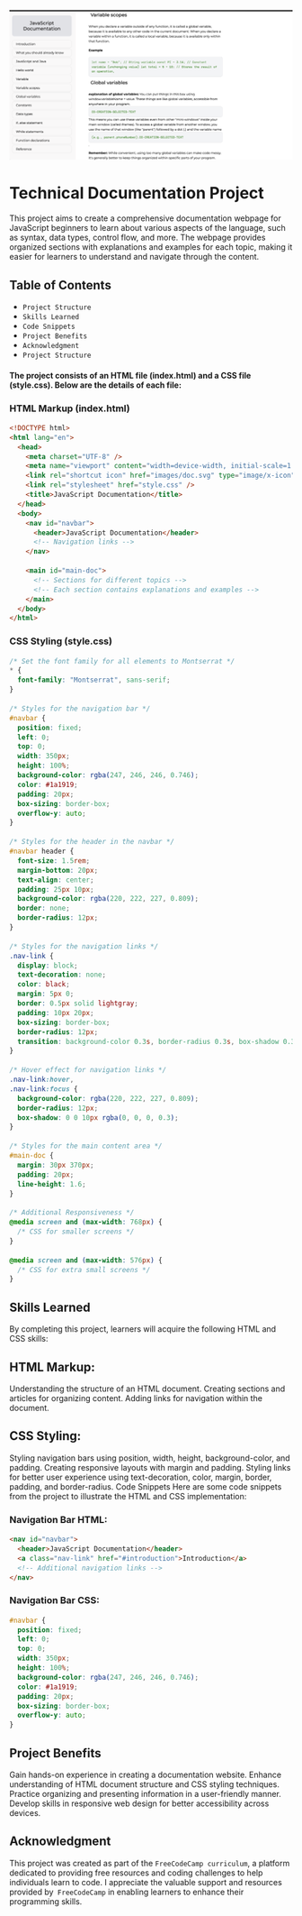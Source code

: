 ![Technical Document (Cert Project)](technical_doc_image.jpg)
# Technical Documentation Project
This project aims to create a comprehensive documentation webpage for JavaScript beginners to learn about various aspects of the language, such as syntax, data types, control flow, and more. The webpage provides organized sections with explanations and examples for each topic, making it easier for learners to understand and navigate through the content.

## Table of Contents
+ `Project Structure`
+ `Skills Learned`
+ `Code Snippets`
+ `Project Benefits`
+ `Acknowledgment`
+ `Project Structure`

#### The project consists of an HTML file (index.html) and a CSS file (style.css). Below are the details of each file:

### HTML Markup (index.html)

```html
<!DOCTYPE html>
<html lang="en">
  <head>
    <meta charset="UTF-8" />
    <meta name="viewport" content="width=device-width, initial-scale=1.0" />
    <link rel="shortcut icon" href="images/doc.svg" type="image/x-icon" />
    <link rel="stylesheet" href="style.css" />
    <title>JavaScript Documentation</title>
  </head>
  <body>
    <nav id="navbar">
      <header>JavaScript Documentation</header>
      <!-- Navigation links -->
    </nav>

    <main id="main-doc">
      <!-- Sections for different topics -->
      <!-- Each section contains explanations and examples -->
    </main>
  </body>
</html>
```

### CSS Styling (style.css)

```css
/* Set the font family for all elements to Montserrat */
* {
  font-family: "Montserrat", sans-serif;
}

/* Styles for the navigation bar */
#navbar {
  position: fixed;
  left: 0;
  top: 0;
  width: 350px;
  height: 100%;
  background-color: rgba(247, 246, 246, 0.746);
  color: #1a1919;
  padding: 20px;
  box-sizing: border-box;
  overflow-y: auto;
}

/* Styles for the header in the navbar */
#navbar header {
  font-size: 1.5rem;
  margin-bottom: 20px;
  text-align: center;
  padding: 25px 10px;
  background-color: rgba(220, 222, 227, 0.809);
  border: none;
  border-radius: 12px;
}

/* Styles for the navigation links */
.nav-link {
  display: block;
  text-decoration: none;
  color: black;
  margin: 5px 0;
  border: 0.5px solid lightgray;
  padding: 10px 20px;
  box-sizing: border-box;
  border-radius: 12px;
  transition: background-color 0.3s, border-radius 0.3s, box-shadow 0.3s;
}

/* Hover effect for navigation links */
.nav-link:hover,
.nav-link:focus {
  background-color: rgba(220, 222, 227, 0.809);
  border-radius: 12px;
  box-shadow: 0 0 10px rgba(0, 0, 0, 0.3);
}

/* Styles for the main content area */
#main-doc {
  margin: 30px 370px;
  padding: 20px;
  line-height: 1.6;
}

/* Additional Responsiveness */
@media screen and (max-width: 768px) {
  /* CSS for smaller screens */
}

@media screen and (max-width: 576px) {
  /* CSS for extra small screens */
}
```

## Skills Learned
By completing this project, learners will acquire the following HTML and CSS skills:

## HTML Markup:

Understanding the structure of an HTML document.
Creating sections and articles for organizing content.
Adding links for navigation within the document.

## CSS Styling:

Styling navigation bars using position, width, height, background-color, and padding.
Creating responsive layouts with margin and padding.
Styling links for better user experience using text-decoration, color, margin, border, padding, and border-radius.
Code Snippets
Here are some code snippets from the project to illustrate the HTML and CSS implementation:

### Navigation Bar HTML:

```html
<nav id="navbar">
  <header>JavaScript Documentation</header>
  <a class="nav-link" href="#introduction">Introduction</a>
  <!-- Additional navigation links -->
</nav>
```

### Navigation Bar CSS:

```css
#navbar {
  position: fixed;
  left: 0;
  top: 0;
  width: 350px;
  height: 100%;
  background-color: rgba(247, 246, 246, 0.746);
  color: #1a1919;
  padding: 20px;
  box-sizing: border-box;
  overflow-y: auto;
}
```

## Project Benefits
Gain hands-on experience in creating a documentation website.
Enhance understanding of HTML document structure and CSS styling techniques.
Practice organizing and presenting information in a user-friendly manner.
Develop skills in responsive web design for better accessibility across devices.

## Acknowledgment
This project was created as part of the `FreeCodeCamp curriculum`, a platform dedicated to providing free resources and coding challenges to help individuals learn to code. I appreciate the valuable support and resources provided by` FreeCodeCamp` in enabling learners to enhance their programming skills.
